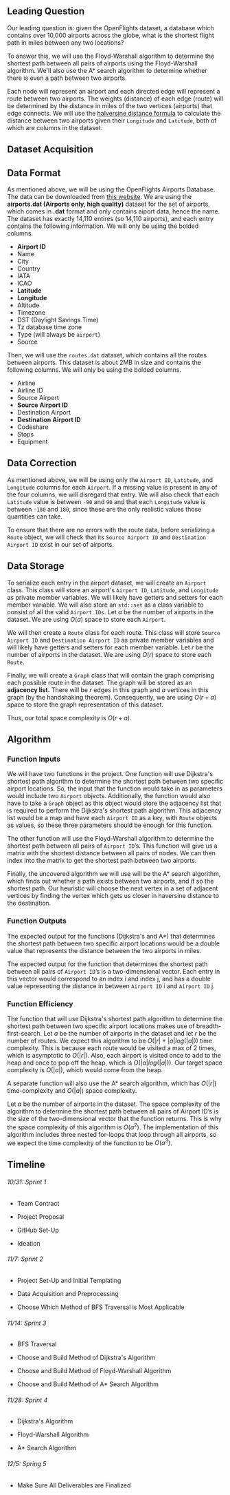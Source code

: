 ## Leading Question 
Our leading question is: given the OpenFlights dataset, a database which contains over 10,000 airports across the globe, what is the shortest flight path in miles between any two locations? 

To answer this, we will use the Floyd-Warshall algorithm to determine the shortest path between all pairs of airports using the Floyd-Warshall algorithm. We'll also use the A* search algorithm to determine whether there is even a path between two airports.

Each node will represent an airport and each directed edge will represent a route between two airports. The weights (distance) of each edge (route) will be determined by the distance in miles of the two vertices (airports) that edge connects. We will use the [halversine distance formula](https://www.omnicalculator.com/other/latitude-longitude-distance) to calculate the distance between two airports given their `Longitude` and `Latitude`, both of which are columns in the dataset.

## Dataset Acquisition

## Data Format
As mentioned above, we will be using the OpenFlights Airports Database. The data can be downloaded from [this website](https://openflights.org/data.html]). We are using the **airports.dat (Airports only, high quality)** dataset for the set of airports, which comes in **.dat** format and only contains aiport data, hence the name. The dataset has exactly 14,110 entires (so 14,110 airports), and each entry contains the following information. We will only be using the bolded columns.

* **Airport ID**
* Name
* City
* Country
* IATA
* ICAO
* **Latitude**
* **Longitude**
* Altitude
* Timezone
* DST (Daylight Savings Time)
* Tz database time zone
* Type (will always be `airport`)
* Source

Then, we will use the `routes.dat` dataset, which contains all the routes between airports. This dataset is about 2MB in size and contains the following columns. We will only be using the bolded columns.

* Airline
* Airline ID
* Source Airport
* **Source Airport ID**
* Destination Airport
* **Destination Airport ID**
* Codeshare
* Stops
* Equipment


## Data Correction
As mentioned above, we will be using only the `Airport ID`, `Latitude`, and `Longitude` columns for each `Airport`. If a missing value is present in any of the four columns, we will disregard that entry. We will also check that each `Latitude` value is between `-90` and `90` and that each `Longitude` value is between `-180` and `180`, since these are the only realistic values those quantities can take.

To ensure that there are no errors with the route data, before serializing a `Route` object, we will check that its `Source Airport ID` and `Destination Airport ID` exist in our set of airports.



## Data Storage
To serialize each entry in the airport dataset, we will create an `Airport` class. This class will store an airport's `Airport ID`, `Latitude`, and `Longitude` as private member variables. We will likely have getters and setters for each member variable. We will also store an `std::set` as a class variable to consist of all the valid `Airport IDs`. Let $a$ be the number of airports in the dataset. We are using $O(a)$ space to store each `Airport`.

We will then create a `Route` class for each route. This class will store `Source Airport ID` and `Destination Airport ID` as private member variables and will likely have getters and setters for each member variable. Let $r$ be the number of airports in the dataset. We are using $O(r)$ space to store each `Route`.

Finally, we will create a `Graph` class that will contain the graph comprising each possible route in the dataset. The graph will be stored as an **adjacency list.** There will be $r$ edges in this graph and $a$ vertices in this graph (by the handshaking theorem). Consequently, we are using $O(r + a)$ space to store the graph representation of this dataset.

Thus, our total space complexity is $O(r+a)$.

## Algorithm 

### Function Inputs
We will have two functions in the project. One function will use Dijkstra's shortest path algorithm to determine the shortest path between two specific airport locations. So, the input that the function would take in as parameters would include two `Airport` objects. Additionally, the function would also have to take a `Graph` object as this object would store the adjacency list that is required to perform the Dijkstra's shortest path algorithm. This adjacency list would be a map and have each `Airport ID` as a key, with `Route` objects as values, so these three parameters should be enough for this function.

The other function will use the Floyd-Warshall algorithm to determine the shortest path between all pairs of `Airport ID`’s. This function will give us a matrix with the shortest distance between all pairs of nodes. We can then index into the matrix to get the shortest path between two airports. 

Finally, the uncovered algorithm we will use will be the A* search algorithm, which finds out whether a path exists between two airports, and if so the shortest path. Our heuristic will choose the next vertex in a set of adjacent vertices by finding the vertex which gets us closer in haversine distance to the destination.

### Function Outputs
The expected output for the functions (Dijkstra's and A*) that determines the shortest path between two specific airport locations would be a double value that represents the distance between the two airports in miles.

The expected output for the function that determines the shortest path between all pairs of `Airport ID`’s is a two-dimensional vector. Each entry in this vector would correspond to an index i and index j, and has a double value representing the distance in between `Airport ID` i and `Airport ID` j.



### Function Efficiency
The function that will use Dijkstra's shortest path algorithm to determine the shortest path between two specific airport locations makes use of breadth-first-search. Let $a$ be the number of airports in the dataset and let $r$ be the number of routes. We expect this algorithm to be $O(|r| + |a|log(|a|))$ time complexity. This is because each route would be visited a max of 2 times, which is asymptotic to $O(|r|)$. Also, each airport is visited once to add to the heap and once to pop off the heap, which is $O(|a|log(|a|))$. Our target space complexity is $O(|a|)$, which would come from the heap.

A separate function will also use the A* search algorithm, which has $O(|r|)$ time-complexity and $O(|a|)$ space complexity.

Let $a$ be the number of airports in the dataset. The space complexity of the algorithm to determine the shortest path between all pairs of Airport ID’s is the size of the two-dimensional vector that the function returns. This is why the space complexity of this algorithm is $O(a^2)$. The implementation of this algorithm includes three nested for-loops that loop through all airports, so we expect the time complexity of the function to be $O(a^3)$. 


## Timeline
###### 10/31: Sprint 1

- Team Contract

- Project Proposal

- GitHub Set-Up

- Ideation

###### 11/7: Sprint 2

- Project Set-Up and Initial Templating

- Data Acquisition and Preprocessing

- Choose Which Method of BFS Traversal is Most Applicable

###### 11/14: Sprint 3

- BFS Traversal 
 
- Choose and Build Method of Dijkstra's Algorithm

- Choose and Build Method of Floyd-Warshall Algorithm

- Choose and Build Method of A* Search Algorithm


###### 11/28: Sprint 4

- Dijkstra's Algorithm

- Floyd-Warshall Algorithm

- A* Search Algorithm

###### 12/5: Spring 5

- Make Sure All Deliverables are Finalized
